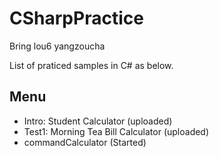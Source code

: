 # CSharpPractice
Bring lou6 yangzoucha

List of praticed samples in C# as below.
## Menu
- Intro: Student Calculator (uploaded)
- Test1: Morning Tea Bill Calculator (uploaded)
- commandCalculator (Started)
